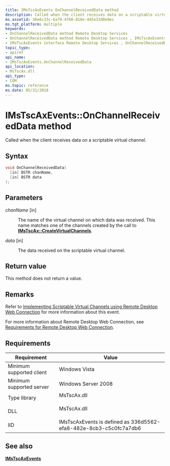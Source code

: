 ```yaml
---
title: IMsTscAxEvents OnChannelReceivedData method
description: Called when the client receives data on a scriptable virtual channel.
ms.assetid: 38e6c33c-6a79-4760-818e-445e33d8e0ec
ms.tgt_platform: multiple
keywords:
- OnChannelReceivedData method Remote Desktop Services
- OnChannelReceivedData method Remote Desktop Services , IMsTscAxEvents interface
- IMsTscAxEvents interface Remote Desktop Services , OnChannelReceivedData method
topic_type:
- apiref
api_name:
- IMsTscAxEvents.OnChannelReceivedData
api_location:
- MsTscAx.dll
api_type:
- COM
ms.topic: reference
ms.date: 05/31/2018
---
```


# IMsTscAxEvents::OnChannelReceivedData method

Called when the client receives data on a scriptable virtual channel.

## Syntax


```C++
void OnChannelReceivedData(
  [in] BSTR chanName,
  [in] BSTR data
);
```



## Parameters

<dl> <dt>

*chanName* \[in\]
</dt> <dd>

The name of the virtual channel on which data was received. This name matches one of the channels created by the call to [**IMsTscAx::CreateVirtualChannels**](imstscax-createvirtualchannels.md).

</dd> <dt>

*data* \[in\]
</dt> <dd>

The data received on the scriptable virtual channel.

</dd> </dl>

## Return value

This method does not return a value.

## Remarks

Refer to [Implementing Scriptable Virtual Channels using Remote Desktop Web Connection](implementing-scriptable-virtual-channels-using-remote-desktop-web-connection.md) for more information about this event.

For more information about Remote Desktop Web Connection, see [Requirements for Remote Desktop Web Connection](requirements-for-remote-desktop-web-connection.md).

## Requirements



| Requirement | Value |
|-------------------------------------|----------------------------------------------------------------------------------------|
| Minimum supported client<br/> | Windows Vista<br/>                                                               |
| Minimum supported server<br/> | Windows Server 2008<br/>                                                         |
| Type library<br/>             | <dl> <dt>MsTscAx.dll</dt> </dl> |
| DLL<br/>                      | <dl> <dt>MsTscAx.dll</dt> </dl> |
| IID<br/>                      | IMsTscAxEvents is defined as 336d5562-efa8-482e-8cb3-c5c0fc7a7db6<br/>           |



## See also

<dl> <dt>

[**IMsTscAxEvents**](imstscaxevents-interface.md)
</dt> </dl>

 

 






